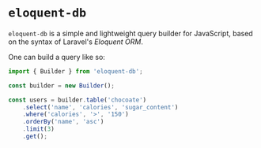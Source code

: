# `eloquent-db`

`eloquent-db` is a simple and lightweight query builder for JavaScript, based on the syntax of  Laravel's *Eloquent ORM*.

One can build a query like so:

```javascript
import { Builder } from 'eloquent-db';

const builder = new Builder();

const users = builder.table('chocoate')
    .select('name', 'calories', 'sugar_content')
    .where('calories', '>', '150')
    .orderBy('name', 'asc')
    .limit(3)
    .get();
```